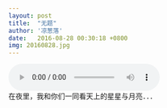 ```yaml
---
layout: post
title:  "无题"
author: '凉葱落'
date:   2016-08-28 00:30:18 +0800
img: 20160828.jpg
---
```


<audio src="http://room.5dian1.net/music/xdsds01.mp3" controls="controls" autoplay="true">
你的浏览器不支持哦！
</audio>
<br>
在夜里，我和你们一同看天上的星星与月亮．．．